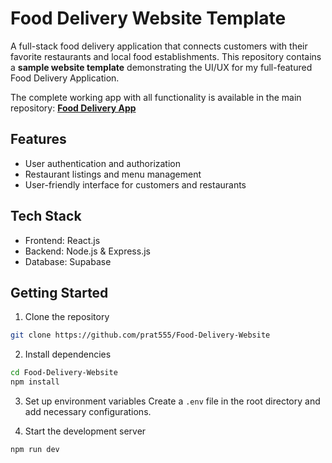 # Food Delivery Website Template

A full-stack food delivery application that connects customers with their favorite restaurants and local food establishments. This repository contains a **sample website template** demonstrating the UI/UX for my full-featured Food Delivery Application. 

The complete working app with all functionality is available in the main repository: **[Food Delivery App](https://github.com/prat555/Food-Delivery-App)**


## Features

- User authentication and authorization
- Restaurant listings and menu management
- User-friendly interface for customers and restaurants

## Tech Stack

- Frontend: React.js
- Backend: Node.js & Express.js
- Database: Supabase

## Getting Started

1. Clone the repository
```bash
git clone https://github.com/prat555/Food-Delivery-Website
```

2. Install dependencies
```bash
cd Food-Delivery-Website
npm install
```

3. Set up environment variables
Create a `.env` file in the root directory and add necessary configurations.

4. Start the development server
```bash
npm run dev
```

